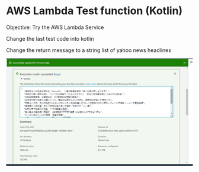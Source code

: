 # AWS Lambda Test function (Kotlin)

Objective: Try the AWS Lambda Service

Change the last test code into kotlin

Change the return message to a string list of yahoo news headlines

![Result](result.png)


